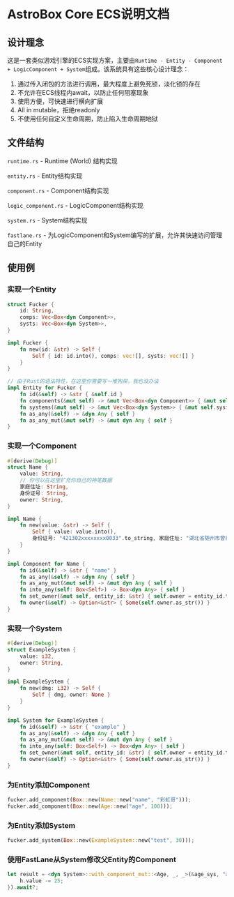 # AstroBox Core ECS说明文档

## 设计理念
这是一套类似游戏引擎的ECS实现方案，主要由`Runtime - Entity - Component + LogicComponent + System`组成。该系统具有这些核心设计理念：
1. 通过传入闭包的方法进行调用，最大程度上避免死锁，淡化锁的存在
2. 不允许在ECS线程内await，以防止任何阻塞现象
3. 使用方便，可快速进行横向扩展
4. All in mutable，拒绝readonly
5. 不使用任何自定义生命周期，防止陷入生命周期地狱

## 文件结构
`runtime.rs` - Runtime (World) 结构实现

`entity.rs` - Entity结构实现

`component.rs` - Component结构实现

`logic_component.rs` - LogicComponent结构实现

`system.rs` - System结构实现

`fastlane.rs` - 为LogicComponent和System编写的扩展，允许其快速访问管理自己的Entity

## 使用例
### 实现一个Entity
```rust
struct Fucker {
    id: String,
    comps: Vec<Box<dyn Component>>,
    systs: Vec<Box<dyn System>>,
}

impl Fucker {
    fn new(id: &str) -> Self {
        Self { id: id.into(), comps: vec![], systs: vec![] }
    }
}

// 由于Rust的语法特性，在这里你需要写一堆狗屎，我也没办法
impl Entity for Fucker {
    fn id(&self) -> &str { &self.id }
    fn components(&mut self) -> &mut Vec<Box<dyn Component>> { &mut self.comps }
    fn systems(&mut self) -> &mut Vec<Box<dyn System>> { &mut self.systs }
    fn as_any(&self) -> &dyn Any { self }
    fn as_any_mut(&mut self) -> &mut dyn Any { self }
}
```
### 实现一个Component
```rust
#[derive(Debug)]
struct Name {
    value: String,
    // 你可以在这里扩充你自己的神笔数据
    家庭住址: String,
    身份证号: String,
    owner: String,
}

impl Name {
    fn new(value: &str) -> Self {
        Self { value: value.into(), 
        身份证号: "421302xxxxxxxx0033".to_string, 家庭住址: "湖北省随州市曾都区", owner: None }
    }
}

impl Component for Name {
    fn id(&self) -> &str { "name" }
    fn as_any(&self) -> &dyn Any { self }
    fn as_any_mut(&mut self) -> &mut dyn Any { self }
    fn into_any(self: Box<Self>) -> Box<dyn Any> { self }
    fn set_owner(&mut self, entity_id: &str) { self.owner = entity_id.to_string(); }
    fn owner(&self) -> Option<&str> { Some(self.owner.as_str()) }
}
```
### 实现一个System
```rust
#[derive(Debug)]
struct ExampleSystem {
    value: i32,
    owner: String,
}

impl ExampleSystem {
    fn new(dmg: i32) -> Self {
        Self { dmg, owner: None }
    }
}

impl System for ExampleSystem {
    fn id(&self) -> &str { "example" }
    fn as_any(&self) -> &dyn Any { self }
    fn as_any_mut(&mut self) -> &mut dyn Any { self }
    fn into_any(self: Box<Self>) -> Box<dyn Any> { self }
    fn set_owner(&mut self, entity_id: &str) { self.owner = entity_id.to_string(); }
    fn owner(&self) -> Option<&str> { Some(self.owner.as_str()) }
}
```
### 为Entity添加Component
```rust
fucker.add_component(Box::new(Name::new("name", "彩虹哥")));
fucker.add_component(Box::new(Age::new("age", 100)));
```
### 为Entity添加System
```rust
fucker.add_system(Box::new(ExampleSystem::new("test", 30)));
```
### 使用FastLane从System修改父Entity的Component
```rust
let result = <dyn System>::with_component_mut::<Age, _, _>(&age_sys, "age", |h| {
    h.value -= 25;
}).await?;
```